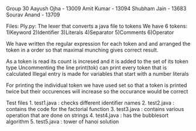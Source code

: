Group 30 
Aayush Ojha - 13009 
Amit Kumar - 13094 
Shubham Jain - 13683 
Sourav Anand - 13709

Files: 
Ply.py: 
The lexer that converts a java file to tokens We have 6 tokens: 
	1)Keyword 
	2)Identifier 
	3)Literals 
	4)Separator 
	5)Comments 
	6)Operator

We have written the regular expression for each token and and arranged the token in a order so that maximal munching gives correct result.

As a token is read its count is incresed and it is added to the set of its token type Uncommenting the line 
 print(tok) can print every token that is calculated Illegal entry is made for variables that start with a number literals

For printing the individual token we have used set so that a token is printed twice but their occurences will increase so the occurance would be correct

Test files 
	1. test1.java : checks different identifier names 
	2. test2.java : contains the code for the factorial function 
	3. test3.java : contains various operation that are done on strings 
	4. test4.java : has the bubblesort algorithm 
	5. test5.java : tower of hanoi solution
